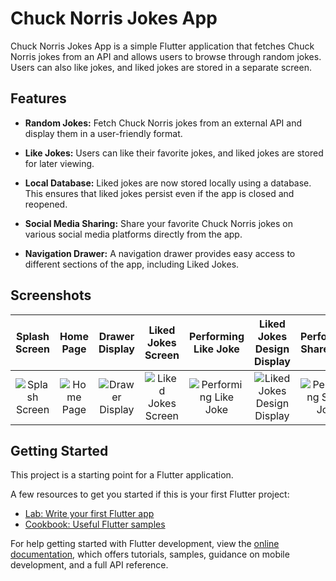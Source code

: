 # Chuck Norris Jokes App

Chuck Norris Jokes App is a simple Flutter application that fetches Chuck Norris jokes from an API and allows users to browse through random jokes. Users can also like jokes, and liked jokes are stored in a separate screen.

## Features

- **Random Jokes:** Fetch Chuck Norris jokes from an external API and display them in a user-friendly format.

- **Like Jokes:** Users can like their favorite jokes, and liked jokes are stored for later viewing.

- **Local Database:** Liked jokes are now stored locally using a database. This ensures that liked jokes persist even if the app is closed and reopened.

- **Social Media Sharing:** Share your favorite Chuck Norris jokes on various social media platforms directly from the app.

- **Navigation Drawer:** A navigation drawer provides easy access to different sections of the app, including Liked Jokes.

## Screenshots

| Splash Screen | Home Page | Drawer Display | Liked Jokes Screen | Performing Like Joke | Liked Jokes Design Display | Performing Share Joke |
|:-------------:|:---------:|:--------------:|:-------------------:|:----------------------:|:--------------------------:|:--------------------:|
| ![Splash Screen](screenshots/splash_screen.png) | ![Home Page](screenshots/homepage.png) | ![Drawer Display](screenshots/drawer_display.png) | ![Liked Jokes Screen](screenshots/liked_jokes_screen.png) | ![Performing Like Joke](screenshots/performing_like_joke.png) | ![Liked Jokes Design Display](screenshots/liked_jokes_design_display.png) | ![Performing Share Joke](screenshots/performing_share_joke.png) |

## Getting Started

This project is a starting point for a Flutter application.

A few resources to get you started if this is your first Flutter project:

- [Lab: Write your first Flutter app](https://docs.flutter.dev/get-started/codelab)
- [Cookbook: Useful Flutter samples](https://docs.flutter.dev/cookbook)

For help getting started with Flutter development, view the
[online documentation](https://docs.flutter.dev/), which offers tutorials,
samples, guidance on mobile development, and a full API reference.

